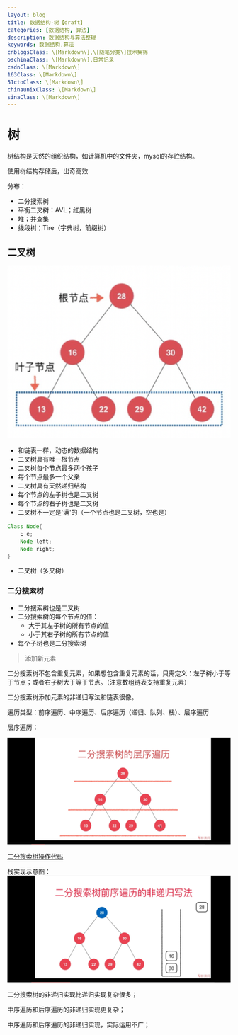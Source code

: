```yaml
---
layout: blog
title: 数据结构-树【draft】
categories: [数据结构, 算法]
description: 数据结构与算法整理
keywords: 数据结构,算法
cnblogsClass: \[Markdown\],\[随笔分类\]技术集锦
oschinaClass: \[Markdown\],日常记录
csdnClass: \[Markdown\]
163Class: \[Markdown\]
51ctoClass: \[Markdown\]
chinaunixClass: \[Markdown\]
sinaClass: \[Markdown\]
---
```


# 树
树结构是天然的组织结构，如计算机中的文件夹，mysql的存贮结构。

使用树结构存储后，出奇高效

分布：

- 二分搜索树
- 平衡二叉树：AVL；红黑树
- 堆；并查集
- 线段树；Tire（字典树，前缀树）

## 二叉树
![image](https://raw.githubusercontent.com/WalkingSun/WindBlog/gh-pages/images/blog/WX20190518-161058@2x.png)

- 和链表一样，动态的数据结构
- 二叉树具有唯一根节点
- 二叉树每个节点最多两个孩子
- 每个节点最多一个父亲
- 二叉树具有天然递归结构
 - 每个节点的左子树也是二叉树
 - 每个节点的右子树也是二叉树
- 二叉树不一定是'满'的（一个节点也是二叉树，空也是）


```java
Class Node{
    E e;
    Node left;
    Node right;
}
```
- 二叉树（多叉树）

### 二分搜索树
- 二分搜索树也是二叉树
- 二分搜索树的每个节点的值：
    - 大于其左子树的所有节点的值
    - 小于其右子树的所有节点的值
- 每个子树也是二分搜索树

> 添加新元素

二分搜索树不包含重复元素，如果想包含重复元素的话，只需定义：左子树小于等于节点；或者右子树大于等于节点。（注意数组链表支持重复元素）

二分搜索树添加元素的非递归写法和链表很像。

遍历类型：前序遍历、中序遍历、后序遍历（递归、队列、栈）、层序遍历

层序遍历：

![image](https://raw.githubusercontent.com/WalkingSun/WindBlog/gh-pages/images/blog/Screenshot_20190521-225237.jpg)


[二分搜索树操作代码](https://github.com/WalkingSun/Jump/blob/master/models/TreeBinarySearch.php)


栈实现示意图：
![image](https://raw.githubusercontent.com/WalkingSun/WindBlog/gh-pages/images/blog/Screenshot_20190520-223339.jpg)

二分搜索树的非递归实现比递归实现复杂很多；

中序遍历和后序遍历的非递归实现更复杂；

中序遍历和后序遍历的非递归实现，实际运用不广；

